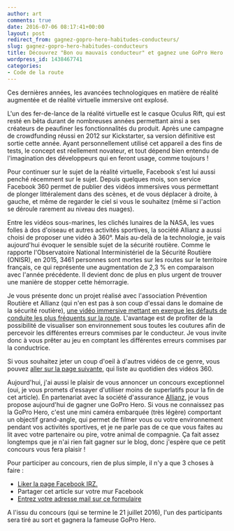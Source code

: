 ```yaml
---
author: art
comments: true
date: 2016-07-06 08:17:41+00:00
layout: post
redirect_from: gagnez-gopro-hero-habitudes-conducteurs/
slug: gagnez-gopro-hero-habitudes-conducteurs
title: Découvrez "Bon ou mauvais conducteur" et gagnez une GoPro Hero
wordpress_id: 1438467741
categories:
- Code de la route
---
```


Ces dernières années, les avancées technologiques en matière de réalité augmentée et de réalité virtuelle immersive ont explosé.

L'un des fer-de-lance de la réalité virtuelle est le casque Oculus Rift, qui est resté en bêta durant de nombreuses années permettant ainsi a ses créateurs de peaufiner les fonctionnalités du produit. Après une campagne de crowdfunding réussi en 2012 sur Kickstarter, sa version définitive est sortie cette année. Ayant personnellement utilisé cet appareil a des fins de tests, le concept est réellement novateur, et tout dépend bien entendu de l'imagination des développeurs qui en feront usage, comme toujours !

<!-- more -->

Pour continuer sur le sujet de la réalité virtuelle, Facebook s'est lui aussi penché récemment sur le sujet. Depuis quelques mois, son service Facebook 360 permet de publier des vidéos immersives vous permettant de plonger littéralement dans des scènes, et de vous déplacer à droite, à gauche, et même de regarder le ciel si vous le souhaitez (même si l'action se déroule rarement au niveau des nuages).


Entre les vidéos sous-marines, les clichés lunaires de la NASA, les vues folles à dos d'oiseau et autres activités sportives, la société Allianz a aussi choisi de proposer une vidéo à 360°. Mais au-delà de la technologie, je vais aujourd'hui évoquer le sensible sujet de la sécurité routière. Comme le rapporte l'Observatoire National Interministériel de la Sécurité Routière (ONISR), en 2015, 3461 personnes sont mortes sur les routes sur le territoire français, ce qui représente une augmentation de 2,3 % en comparaison avec l'année précédente. Il devient donc de plus en plus urgent de trouver une manière de stopper cette hémorragie.

Je vous présente donc un projet réalisé avec l'association Prévention Routière et Allianz (qui n'en est pas à son coup d'essai dans le domaine de la sécurité routière), [une vidéo immersive mettant en exergue les défauts de conduite les plus fréquents sur la route](http://www.allianz.fr/prevention360). L'avantage est de profiter de la possibilité de visualiser son environnement sous toutes les coutures afin de percevoir les différentes erreurs commises par le conducteur. Je vous invite donc à vous prêter au jeu en comptant les différentes erreurs commises par la conductrice.

Si vous souhaitez jeter un coup d'oeil à d'autres vidéos de ce genre, vous pouvez [aller sur la page suivante](https://www.facebook.com/Facebook360/), qui liste au quotidien des vidéos 360.

Aujourd'hui, j'ai aussi le plaisir de vous annoncer un concours exceptionnel (oui, je vous promets d'essayer d'utiliser moins de superlatifs pour la fin de cet article). En partenariat avec la société d'assurance [Allianz](http://www.allianz.fr/), je vous propose aujourd'hui de gagner une GoPro Hero. Si vous ne connaissez pas la GoPro Hero, c'est une mini caméra embarquée (très légère) comportant un objectif grand-angle, qui permet de filmer vous ou votre environnement pendant vos activités sportives, et je ne parle pas de ce que vous faites au lit avec votre partenaire ou pire, votre animal de compagnie. Ça fait assez longtemps que je n'ai rien fait gagner sur le blog, donc j'espère que ce petit concours vous fera plaisir !

Pour participer au concours, rien de plus simple, il n'y a que 3 choses à faire :

* [Liker la page Facebook IRZ.](https://www.facebook.com/irz.fr/)
* Partager cet article sur votre mur Facebook
* [Entrez votre adresse mail sur ce formulaire](https://docs.google.com/forms/d/17CY0EurYm3qvX0X2lUQ9EHLhMu9uO35WpiRv74zGqHU/viewform)

A l'issu du concours (qui se termine le 21 juillet 2016), l'un des participants sera tiré au sort et gagnera la fameuse GoPro Hero.

